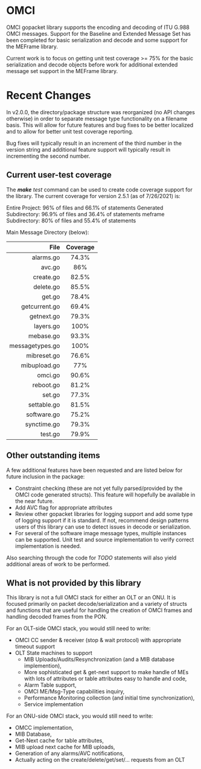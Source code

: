 # OMCI

OMCI gopacket library supports the encoding and decoding of ITU G.988 OMCI
messages. Support for the Baseline and Extended Message Set has been completed for
basic serialization and decode and some support for the MEFrame library.

Current work is to focus on getting unit test coverage >= 75% for the basic serialization
and decode objects before work for additional extended message set support in the
MEFrame library.

# Recent Changes

In v2.0.0, the directory/package structure was reorganized (no API changes otherwise)
in order to separate message type functionality on a filename basis. This will allow
for future features and bug fixes to be better localized and to allow for better
unit test coverage reporting.

Bug fixes will typically result in an increment of the third number in the version string
and additional feature support will typically result in incrementing the second number. 
 
## Current user-test coverage

The _**make** test_ command can be used to create code coverage support for the
library. The current coverage for version 2.5.1 (as of 7/26/2021) is:

Entire Project:         96% of files and 66.1% of statements
Generated Subdirectory: 96.9% of files and 36.4% of statements
meframe Subdirectory:   80% of files and 55.4% of statements

Main Message Directory (below):

| File            | Coverage |
| --------------: | :---: |
| alarms.go       | 74.3% |
| avc.go          | 86%   |
| create.go       | 82.5% |
| delete.go       | 85.5% |
| get.go          | 78.4% |
| getcurrent.go   | 69.4% |
| getnext.go      | 79.3% |
| layers.go       | 100%  |
| mebase.go       | 93.3% |
| messagetypes.go | 100%  |
| mibreset.go     | 76.6% |
| mibupload.go    | 77%   |
| omci.go         | 90.6% |
| reboot.go       | 81.2% |
| set.go          | 77.3% |
| settable.go     | 81.5% |
| software.go     | 75.2% |
| synctime.go     | 79.3% |
| test.go         | 79.9% |

## Other outstanding items

A few additional features have been requested and are listed below for future inclusion
in the package:

 - Constraint checking (these are not yet fully parsed/provided by the OMCI code generated
   structs). This feature will hopefully be available in the near future.
 - Add AVC flag for appropriate attributes
 - Review other gopacket libraries for logging support and add some type of logging support
   if it is standard. If not, recommend design patterns users of this library can use to detect
   issues in decode or serialization.
 - For several of the software image message types, multiple instances can be supported. Unit
   test and source implementation to verify correct implementation is needed.
 
Also searching through the code for _TODO_ statements will also yield additional areas of
work to be performed.

## What is not provided by this library

This library is not a full OMCI stack for either an OLT or an ONU. It is focused primarily on
packet decode/serialization and a variety of structs and functions that are useful for handling
the creation of OMCI frames and handling decoded frames from the PON.

For an OLT-side OMCI stack, you would still need to write:
 - OMCI CC sender & receiver (stop & wait protocol) with appropriate timeout support
 - OLT State machines to support 
   - MIB Uploads/Audits/Resynchronization (and a MIB database implemention),
   - More sophisticated get & get-next support to make handle of MEs with
     lots of attributes or table attributes easy to handle and code,
   - Alarm Table support,
   - OMCI ME/Msg-Type capabilities inquiry,
   - Performance Monitoring collection (and initial time synchronization), 
   - Service implementation

For an ONU-side OMCI stack, you would still need to write:
   - OMCC implementation,
   - MIB Database,
   - Get-Next cache for table attributes,
   - MIB upload next cache for MIB uploads,
   - Generation of any alarms/AVC notifications,
   - Actually acting on the create/delete/get/set/... requests from an OLT
